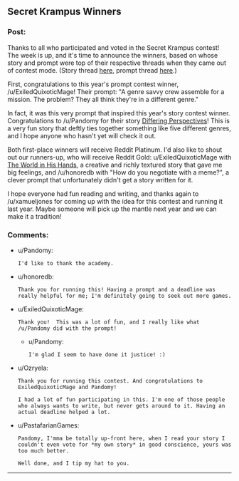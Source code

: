 ## Secret Krampus Winners

### Post:

Thanks to all who participated and voted in the Secret Krampus contest! The week is up, and it's time to announce the winners, based on whose story and prompt were top of their respective threads when they came out of contest mode. (Story thread [here](https://www.reddit.com/r/rational/comments/jduvv6/secret_krampus_story_voting/), prompt thread [here](https://www.reddit.com/r/rational/comments/jdvlgd/secret_krampus_prompt_voting/).)

First, congratulations to this year's prompt contest winner, /u/ExiledQuixoticMage! Their prompt: "A genre savvy crew assemble for a mission. The problem? They all think they're in a different genre." 

In fact, it was this very prompt that inspired this year's story contest winner. Congratulations to /u/Pandomy for their story [Differing Perspectives](https://archiveofourown.org/works/27093310)! This is a very fun story that deftly ties together something like five different genres, and I hope anyone who hasn't yet will check it out. 

Both first-place winners will receive Reddit Platinum. I'd also like to shout out our runners-up, who will receive Reddit Gold: u/ExiledQuixoticMage with [The World in His Hands](https://docs.google.com/document/d/1W3iWPgp-msE5rllAyLT2toN8WJNx8qCd8a-5SkTBxns/edit?usp=sharing), a creative and richly textured story that gave me big feelings, and /u/honoredb with "How do you negotiate with a meme?", a clever prompt that unfortunately didn't get a story written for it. 

I hope everyone had fun reading and writing, and thanks again to /u/xamueljones for coming up with the idea for this contest and running it last year. Maybe someone will pick up the mantle next year and we can make it a tradition!

### Comments:

- u/Pandomy:
  ```
  I'd like to thank the academy.
  ```

- u/honoredb:
  ```
  Thank you for running this! Having a prompt and a deadline was really helpful for me; I'm definitely going to seek out more games.
  ```

- u/ExiledQuixoticMage:
  ```
  Thank you!  This was a lot of fun, and I really like what /u/Pandomy did with the prompt!
  ```

  - u/Pandomy:
    ```
    I'm glad I seem to have done it justice! :)
    ```

- u/Ozryela:
  ```
  Thank you for running this contest. And congratulations to  ExiledQuixoticMage and Pandomy!

  I had a lot of fun participating in this. I'm one of those people who always wants to write, but never gets around to it. Having an actual deadline helped a lot.
  ```

- u/PastafarianGames:
  ```
  Pandomy, I'mma be totally up-front here, when I read your story I couldn't even vote for *my own story* in good conscience, yours was too much better.

  Well done, and I tip my hat to you.
  ```

---

